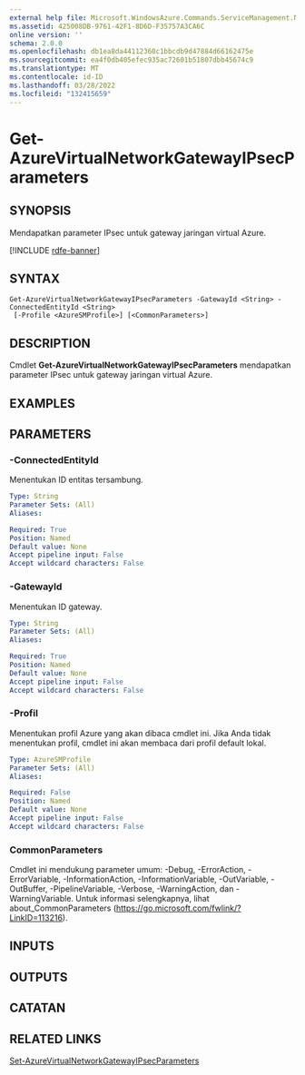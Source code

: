 ```yaml
---
external help file: Microsoft.WindowsAzure.Commands.ServiceManagement.Network.dll-Help.xml
ms.assetid: 425008DB-9761-42F1-8D6D-F35757A3CA6C
online version: ''
schema: 2.0.0
ms.openlocfilehash: db1ea8da44112360c1bbcdb9d47884d66162475e
ms.sourcegitcommit: ea4f0db405efec935ac72601b51807dbb45674c9
ms.translationtype: MT
ms.contentlocale: id-ID
ms.lasthandoff: 03/28/2022
ms.locfileid: "132415659"
---
```

# Get-AzureVirtualNetworkGatewayIPsecParameters

## SYNOPSIS
Mendapatkan parameter IPsec untuk gateway jaringan virtual Azure.

[!INCLUDE [rdfe-banner](../../includes/rdfe-banner.md)]

## SYNTAX

```
Get-AzureVirtualNetworkGatewayIPsecParameters -GatewayId <String> -ConnectedEntityId <String>
 [-Profile <AzureSMProfile>] [<CommonParameters>]
```

## DESCRIPTION
Cmdlet **Get-AzureVirtualNetworkGatewayIPsecParameters** mendapatkan parameter IPsec untuk gateway jaringan virtual Azure.

## EXAMPLES

## PARAMETERS

### -ConnectedEntityId
Menentukan ID entitas tersambung.

```yaml
Type: String
Parameter Sets: (All)
Aliases: 

Required: True
Position: Named
Default value: None
Accept pipeline input: False
Accept wildcard characters: False
```

### -GatewayId
Menentukan ID gateway.

```yaml
Type: String
Parameter Sets: (All)
Aliases: 

Required: True
Position: Named
Default value: None
Accept pipeline input: False
Accept wildcard characters: False
```

### -Profil
Menentukan profil Azure yang akan dibaca cmdlet ini. Jika Anda tidak menentukan profil, cmdlet ini akan membaca dari profil default lokal.

```yaml
Type: AzureSMProfile
Parameter Sets: (All)
Aliases: 

Required: False
Position: Named
Default value: None
Accept pipeline input: False
Accept wildcard characters: False
```

### CommonParameters
Cmdlet ini mendukung parameter umum: -Debug, -ErrorAction, -ErrorVariable, -InformationAction, -InformationVariable, -OutVariable, -OutBuffer, -PipelineVariable, -Verbose, -WarningAction, dan -WarningVariable. Untuk informasi selengkapnya, lihat about_CommonParameters (https://go.microsoft.com/fwlink/?LinkID=113216).

## INPUTS

## OUTPUTS

## CATATAN

## RELATED LINKS

[Set-AzureVirtualNetworkGatewayIPsecParameters](./Set-AzureVirtualNetworkGatewayIPsecParameters.md)



